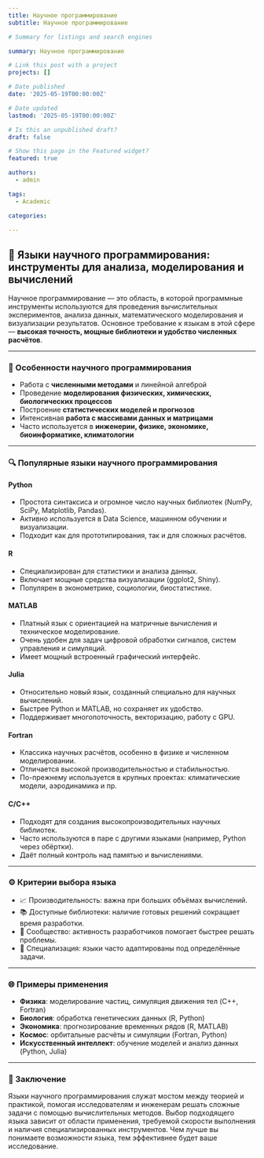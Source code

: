 ```yaml
---
title: Научное программирование
subtitle: Научное программирование

# Summary for listings and search engines

summary: Научное программирование

# Link this post with a project
projects: []

# Date published
date: '2025-05-19T00:00:00Z'

# Date updated
lastmod: '2025-05-19T00:00:00Z'

# Is this an unpublished draft?
draft: false

# Show this page in the Featured widget?
featured: true

authors:
  - admin

tags:
  - Academic

categories:
  
---
```


## 🧪 Языки научного программирования: инструменты для анализа, моделирования и вычислений

Научное программирование — это область, в которой программные инструменты используются для проведения вычислительных экспериментов, анализа данных, математического моделирования и визуализации результатов. Основное требование к языкам в этой сфере — **высокая точность, мощные библиотеки и удобство численных расчётов**.

---

### 🧠 Особенности научного программирования

- Работа с **численными методами** и линейной алгеброй  
- Проведение **моделирования физических, химических, биологических процессов**  
- Построение **статистических моделей и прогнозов**  
- Интенсивная **работа с массивами данных и матрицами**  
- Часто используется в **инженерии, физике, экономике, биоинформатике, климатологии**

---

### 🔍 Популярные языки научного программирования

#### **Python**
- Простота синтаксиса и огромное число научных библиотек (NumPy, SciPy, Matplotlib, Pandas).
- Активно используется в Data Science, машинном обучении и визуализации.
- Подходит как для прототипирования, так и для сложных расчётов.

#### **R**
- Специализирован для статистики и анализа данных.
- Включает мощные средства визуализации (ggplot2, Shiny).
- Популярен в эконометрике, социологии, биостатистике.

#### **MATLAB**
- Платный язык с ориентацией на матричные вычисления и техническое моделирование.
- Очень удобен для задач цифровой обработки сигналов, систем управления и симуляций.
- Имеет мощный встроенный графический интерфейс.

#### **Julia**
- Относительно новый язык, созданный специально для научных вычислений.
- Быстрее Python и MATLAB, но сохраняет их удобство.
- Поддерживает многопоточность, векторизацию, работу с GPU.

#### **Fortran**
- Классика научных расчётов, особенно в физике и численном моделировании.
- Отличается высокой производительностью и стабильностью.
- По-прежнему используется в крупных проектах: климатические модели, аэродинамика и пр.

#### **C/C++**
- Подходят для создания высокопроизводительных научных библиотек.
- Часто используются в паре с другими языками (например, Python через обёртки).
- Даёт полный контроль над памятью и вычислениями.

---

### ⚙️ Критерии выбора языка

- 📈 Производительность: важна при больших объёмах вычислений.
- 📚 Доступные библиотеки: наличие готовых решений сокращает время разработки.
- 👥 Сообщество: активность разработчиков помогает быстрее решать проблемы.
- 🔬 Специализация: языки часто адаптированы под определённые задачи.

---

### 🌐 Примеры применения

- **Физика**: моделирование частиц, симуляция движения тел (C++, Fortran)
- **Биология**: обработка генетических данных (R, Python)
- **Экономика**: прогнозирование временных рядов (R, MATLAB)
- **Космос**: орбитальные расчёты и симуляции (Fortran, Python)
- **Искусственный интеллект**: обучение моделей и анализ данных (Python, Julia)

---

### 📌 Заключение

Языки научного программирования служат мостом между теорией и практикой, помогая исследователям и инженерам решать сложные задачи с помощью вычислительных методов. Выбор подходящего языка зависит от области применения, требуемой скорости выполнения и наличия специализированных инструментов. Чем лучше вы понимаете возможности языка, тем эффективнее будет ваше исследование.

